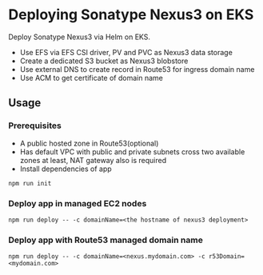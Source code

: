 # Deploying Sonatype Nexus3 on EKS

Deploy Sonatype Nexus3 via Helm on EKS.

- Use EFS via EFS CSI driver, PV and PVC as Nexus3 data storage
- Create a dedicated S3 bucket as Nexus3 blobstore
- Use external DNS to create record in Route53 for ingress domain name 
- Use ACM to get certificate of domain name

## Usage

### Prerequisites
- A public hosted zone in Route53(optional)
- Has default VPC with public and private subnets cross two available zones at least, NAT gateway also is required
- Install dependencies of app
```
npm run init
```

### Deploy app in managed EC2 nodes
```
npm run deploy -- -c domainName=<the hostname of nexus3 deployment>
```

### Deploy app with Route53 managed domain name
```
npm run deploy -- -c domainName=<nexus.mydomain.com> -c r53Domain=<mydomain.com>
```
